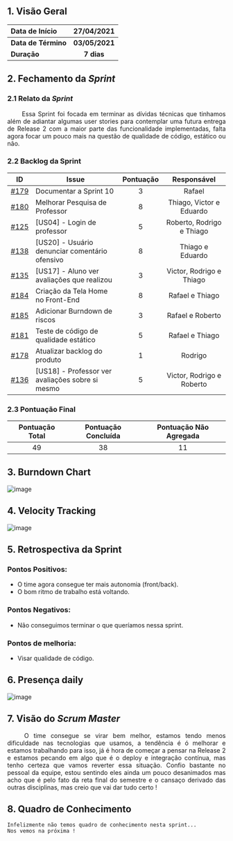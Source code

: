 ## 1. <a name="1">Visão Geral</a>

| Data de Início | 27/04/2021 |
|:--|:--:|
| **Data de Término** | **03/05/2021** |
| **Duração** | **7 dias** |


## 2. <a name="2">Fechamento da _Sprint_</a>
### 2.1 <a name="2.1">Relato da _Sprint_</a>
<p align="justify">&emsp;&emsp; 
Essa Sprint foi focada em terminar as dívidas técnicas que tinhamos além de adiantar algumas user stories para contemplar uma futura entrega de Release 2 com a maior parte das funcionalidade implementadas, falta agora focar um pouco mais na questão de qualidade de código, estático ou não.
</p>

### 2.2 <a name="2.2">Backlog da Sprint</a>
| ID | Issue | Pontuação | Responsável|
|:--:| ------- | :----: | :----: |
| [#179](https://github.com/fga-eps-mds/2020.2-Anunbis/issues/179) | Documentar a Sprint 10 | 3 | Rafael
| [#180](https://github.com/fga-eps-mds/2020.2-Anunbis/issues/180) | Melhorar Pesquisa de Professor  | 8 | Thiago, Victor e Eduardo
| [#125](https://github.com/fga-eps-mds/2020.2-Anunbis/issues/125) | [US04] - Login de professor  | 5 | Roberto, Rodrigo e Thiago
| [#138](https://github.com/fga-eps-mds/2020.2-Anunbis/issues/138) | [US20] - Usuário denunciar comentário ofensivo  | 8 | Thiago e Eduardo
| [#135](https://github.com/fga-eps-mds/2020.2-Anunbis/issues/135) | [US17] - Aluno ver avaliações que realizou  | 3 | Victor, Rodrigo e Thiago
| [#184](https://github.com/fga-eps-mds/2020.2-Anunbis/issues/184) | Criação da Tela Home no Front-End  | 8 | Rafael e Thiago
| [#185](https://github.com/fga-eps-mds/2020.2-Anunbis/issues/185) | Adicionar Burndown de riscos  | 3 | Rafael e Roberto
| [#181](https://github.com/fga-eps-mds/2020.2-Anunbis/issues/181) | Teste de código de qualidade estático  | 5 | Rafael e Thiago
| [#178](https://github.com/fga-eps-mds/2020.2-Anunbis/issues/178) | Atualizar backlog do produto  | 1 | Rodrigo
| [#136](https://github.com/fga-eps-mds/2020.2-Anunbis/issues/136) | [US18] - Professor ver avaliações sobre si mesmo | 5 | Victor, Rodrigo e Roberto



### 2.3 <a name="2.3">Pontuação Final</a>
|Pontuação Total|Pontuação Concluída|Pontuação Não Agregada
|:-:|:-:|:-:|
|49|38|11

## 3. <a name="3">Burndown Chart</a>
![image](https://user-images.githubusercontent.com/74625814/116311410-9a859e80-a781-11eb-8d94-6fe809ecdd5c.png)


## 4. <a name="4">Velocity Tracking</a>
![image](https://user-images.githubusercontent.com/74625814/117073251-09c23c00-ad08-11eb-822c-8e2c097520e3.png)


## 5. <a name="5">Retrospectiva da Sprint</a>
### **Pontos Positivos:**
* O time agora consegue ter mais autonomia (front/back).
* O bom ritmo de trabalho está voltando.

### **Pontos Negativos:**
* Não conseguimos terminar o que queríamos nessa sprint.

### **Pontos de melhoria:**
* Visar qualidade de código.


## 6. <a name="6">Presença daily</a>
![image](https://user-images.githubusercontent.com/74625814/117073967-15fac900-ad09-11eb-95d5-f2ca7215629c.png)


## 7. <a name="7">Visão do _Scrum Master_</a>

<p align="justify">&emsp;&emsp;
O time consegue se virar bem melhor, estamos tendo menos dificuldade nas tecnologias que usamos, a tendência é ó melhorar e estamos trabalhando para isso, já é hora de começar a pensar na Release 2 e estamos pecando em algo que é o deploy e integração contínua, mas tenho certeza que vamos reverter essa situação. Confio bastante no pessoal da equipe, estou sentindo eles ainda um pouco desanimados mas acho que é pelo fato da reta final do semestre e o cansaço derivado das outras disciplinas, mas creio que vai dar tudo certo !
</p>

## 8. <a name="8">Quadro de Conhecimento</a>
```
Infelizmente não temos quadro de conhecimento nesta sprint...
Nos vemos na próxima !
```


